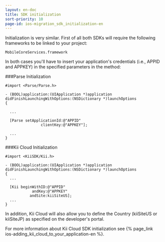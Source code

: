```yaml
---
layout: en-doc
title: SDK initialization
sort-priority: 10
page-id: ios-migration_sdk_initialization-en
---
```

Initialization is very similar. First of all both SDKs will require the following frameworks to be linked to your project:

```
MobileCoreServices.framework
```

In both cases you'll have to insert your application's credentials (i.e., APPID and APPKEY) in the specified parameters in the method:

###Parse Initialization
```objc
#import <Parse/Parse.h>

- (BOOL)application:(UIApplication *)application didFinishLaunchingWithOptions:(NSDictionary *)launchOptions
{

  ...

  [Parse setApplicationId:@"APPID"
                clientKey:@"APPKEY"];

  ...
}
```
###Kii Cloud Initialization
```objc
#import <KiiSDK/Kii.h>

- (BOOL)application:(UIApplication *)application didFinishLaunchingWithOptions:(NSDictionary *)launchOptions
{
  ...

  [Kii beginWithID:@"APPID"
            andKey:@"APPKEY"
           andSite:kiiSiteUS];
  ...
}
```

In addition, Kii Cloud will also allow you to define the Country (kiiSiteUS or kiiSiteJP) as specified on the developer's portal.

For more information about Kii Cloud SDK initialization see {% page_link ios-adding_kii_cloud_to_your_application-en %}.
